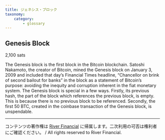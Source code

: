 ```yaml
---
title: ジェネシス・ブロック
taxonomy:
    category:
        - glossary
---
```


## Genesis Block
2,100 sats

The Genesis block is the first block in the Bitcoin blockchain. Satoshi Nakamoto, the creator of Bitcoin, mined the Genesis block on January 3, 2009 and included that day’s Financial Times headline, “Chancellor on brink of second bailout for banks” in the block as a statement of Bitcoin’s purpose: avoiding the inequity and corruption inherent in the fiat monetary system. The Genesis block is special in a few ways. Firstly, its previous hash, the part of the block which references the previous block, is empty. This is because there is no previous block to be referenced. Secondly, the first 50 BTC, created in the coinbase transaction of the Genesis block, is unspendable.

---
コンテンツの著作権は [River Financial](https://river.com/) に帰属します。二次利用の可否は権利者にご確認ください。 / All rights reserved to River Financial.
